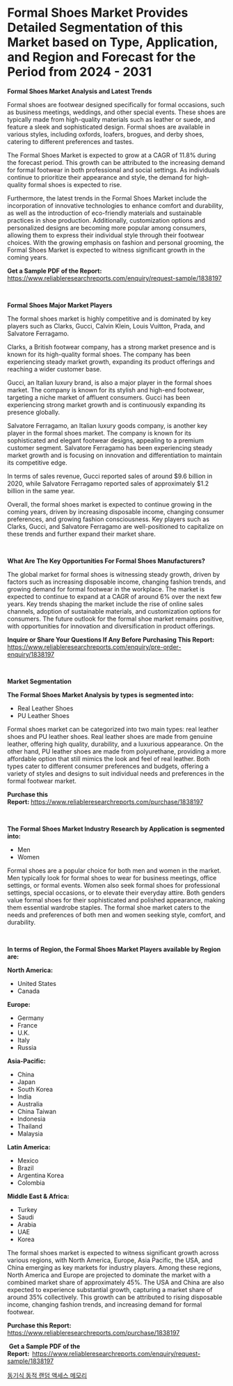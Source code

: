 <p><h1>Formal Shoes Market Provides Detailed Segmentation of this Market based on Type, Application, and Region and Forecast for the Period from 2024 - 2031</h1></p><p><strong>Formal Shoes Market Analysis and Latest Trends</strong></p>
<p><p>Formal shoes are footwear designed specifically for formal occasions, such as business meetings, weddings, and other special events. These shoes are typically made from high-quality materials such as leather or suede, and feature a sleek and sophisticated design. Formal shoes are available in various styles, including oxfords, loafers, brogues, and derby shoes, catering to different preferences and tastes.</p><p>The Formal Shoes Market is expected to grow at a CAGR of 11.8% during the forecast period. This growth can be attributed to the increasing demand for formal footwear in both professional and social settings. As individuals continue to prioritize their appearance and style, the demand for high-quality formal shoes is expected to rise.</p><p>Furthermore, the latest trends in the Formal Shoes Market include the incorporation of innovative technologies to enhance comfort and durability, as well as the introduction of eco-friendly materials and sustainable practices in shoe production. Additionally, customization options and personalized designs are becoming more popular among consumers, allowing them to express their individual style through their footwear choices. With the growing emphasis on fashion and personal grooming, the Formal Shoes Market is expected to witness significant growth in the coming years.</p></p>
<p><strong>Get a Sample PDF of the Report:&nbsp;</strong> <a href="https://www.reliableresearchreports.com/enquiry/request-sample/1838197">https://www.reliableresearchreports.com/enquiry/request-sample/1838197</a></p>
<p>&nbsp;</p>
<p><strong>Formal Shoes Major Market Players</strong></p>
<p><p>The formal shoes market is highly competitive and is dominated by key players such as Clarks, Gucci, Calvin Klein, Louis Vuitton, Prada, and Salvatore Ferragamo.</p><p>Clarks, a British footwear company, has a strong market presence and is known for its high-quality formal shoes. The company has been experiencing steady market growth, expanding its product offerings and reaching a wider customer base.</p><p>Gucci, an Italian luxury brand, is also a major player in the formal shoes market. The company is known for its stylish and high-end footwear, targeting a niche market of affluent consumers. Gucci has been experiencing strong market growth and is continuously expanding its presence globally.</p><p>Salvatore Ferragamo, an Italian luxury goods company, is another key player in the formal shoes market. The company is known for its sophisticated and elegant footwear designs, appealing to a premium customer segment. Salvatore Ferragamo has been experiencing steady market growth and is focusing on innovation and differentiation to maintain its competitive edge.</p><p>In terms of sales revenue, Gucci reported sales of around $9.6 billion in 2020, while Salvatore Ferragamo reported sales of approximately $1.2 billion in the same year.</p><p>Overall, the formal shoes market is expected to continue growing in the coming years, driven by increasing disposable income, changing consumer preferences, and growing fashion consciousness. Key players such as Clarks, Gucci, and Salvatore Ferragamo are well-positioned to capitalize on these trends and further expand their market share.</p></p>
<p>&nbsp;</p>
<p><strong>What Are The Key Opportunities For Formal Shoes Manufacturers?</strong></p>
<p><p>The global market for formal shoes is witnessing steady growth, driven by factors such as increasing disposable income, changing fashion trends, and growing demand for formal footwear in the workplace. The market is expected to continue to expand at a CAGR of around 6% over the next few years. Key trends shaping the market include the rise of online sales channels, adoption of sustainable materials, and customization options for consumers. The future outlook for the formal shoe market remains positive, with opportunities for innovation and diversification in product offerings.</p></p>
<p><strong>Inquire or Share Your Questions If Any Before Purchasing This Report:</strong> <a href="https://www.reliableresearchreports.com/enquiry/pre-order-enquiry/1838197">https://www.reliableresearchreports.com/enquiry/pre-order-enquiry/1838197</a></p>
<p>&nbsp;</p>
<p><strong>Market Segmentation</strong></p>
<p><strong>The Formal Shoes Market Analysis by types is segmented into:</strong></p>
<p><ul><li>Real Leather Shoes</li><li>PU Leather Shoes</li></ul></p>
<p><p>Formal shoes market can be categorized into two main types: real leather shoes and PU leather shoes. Real leather shoes are made from genuine leather, offering high quality, durability, and a luxurious appearance. On the other hand, PU leather shoes are made from polyurethane, providing a more affordable option that still mimics the look and feel of real leather. Both types cater to different consumer preferences and budgets, offering a variety of styles and designs to suit individual needs and preferences in the formal footwear market.</p></p>
<p><strong>Purchase this Report:&nbsp;</strong><a href="https://www.reliableresearchreports.com/purchase/1838197">https://www.reliableresearchreports.com/purchase/1838197</a></p>
<p>&nbsp;</p>
<p><strong>The Formal Shoes Market Industry Research by Application is segmented into:</strong></p>
<p><ul><li>Men</li><li>Women</li></ul></p>
<p><p>Formal shoes are a popular choice for both men and women in the market. Men typically look for formal shoes to wear for business meetings, office settings, or formal events. Women also seek formal shoes for professional settings, special occasions, or to elevate their everyday attire. Both genders value formal shoes for their sophisticated and polished appearance, making them essential wardrobe staples. The formal shoe market caters to the needs and preferences of both men and women seeking style, comfort, and durability.</p></p>
<p>&nbsp;</p>
<p><strong>In terms of Region, the Formal Shoes Market Players available by Region are:</strong></p>
<p>
    <p> <strong> North America: </strong>
        <ul>
            <li>United States</li>
            <li>Canada</li>
        </ul>
        </p> 
    <p> <strong> Europe: </strong>
        <ul>
            <li>Germany</li>
            <li>France</li>
            <li>U.K.</li>
            <li>Italy</li>
            <li>Russia</li>
        </ul>
        </p> 
    <p> <strong> Asia-Pacific: </strong>
        <ul>
            <li>China</li>
            <li>Japan</li>
            <li>South Korea</li>
            <li>India</li>
            <li>Australia</li>
            <li>China Taiwan</li>
            <li>Indonesia</li>
            <li>Thailand</li>
            <li>Malaysia</li>
        </ul>
        </p> 
    <p> <strong> Latin America: </strong>
        <ul>
            <li>Mexico</li>
            <li>Brazil</li>
            <li>Argentina Korea</li>
            <li>Colombia</li>
        </ul>
        </p> 
    <p> <strong> Middle East & Africa: </strong>
        <ul>
            <li>Turkey</li>
            <li>Saudi</li>
            <li>Arabia</li>
            <li>UAE</li>
            <li>Korea</li>
        </ul>
    </p>
    </p>
<p><p>The formal shoes market is expected to witness significant growth across various regions, with North America, Europe, Asia Pacific, the USA, and China emerging as key markets for industry players. Among these regions, North America and Europe are projected to dominate the market with a combined market share of approximately 45%. The USA and China are also expected to experience substantial growth, capturing a market share of around 35% collectively. This growth can be attributed to rising disposable income, changing fashion trends, and increasing demand for formal footwear.</p></p>
<p><strong>Purchase this Report: </strong><a href="https://www.reliableresearchreports.com/purchase/1838197">https://www.reliableresearchreports.com/purchase/1838197</a></p>
<p>&nbsp;<strong>Get a Sample PDF of the Report:&nbsp;&nbsp;</strong><a href="https://www.reliableresearchreports.com/enquiry/request-sample/1838197">https://www.reliableresearchreports.com/enquiry/request-sample/1838197</a></p>
<p><strong></strong></p>
<p><p><a href="https://medium.com/@fly879567/%EB%8F%99%EA%B8%B0%EC%8B%9D-%EB%8B%A4%EC%9D%B4%EB%82%B4%EB%AF%B9-%EB%9E%A8-%EC%8B%9C%EC%9E%A5-2031%EB%85%84%EA%B9%8C%EC%A7%80%EC%9D%98-%ED%8A%B8%EB%A0%8C%EB%93%9C-%EC%98%88%EC%B8%A1-%EB%B0%8F-%EA%B2%BD%EC%9F%81-%EB%B6%84%EC%84%9D-266a2d76ddf5">동기식 동적 랜덤 액세스 메모리</a></p></p>